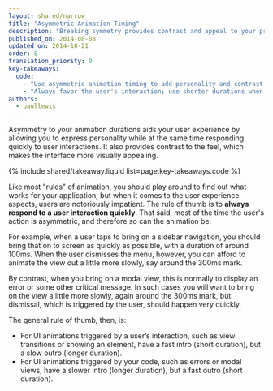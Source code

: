 ```yaml
---
layout: shared/narrow
title: "Asymmetric Animation Timing"
description: "Breaking symmetry provides contrast and appeal to your projects. Learn when and how to apply this to your projects."
published_on: 2014-08-08
updated_on: 2014-10-21
order: 8
translation_priority: 0
key-takeaways:
  code:
    - "Use asymmetric animation timing to add personality and contrast to your work."
    - "Always favor the user's interaction; use shorter durations when responding to taps or clicks, and reserve slower durations for times where you aren't."
authors:
  - paullewis
---
```


<p class="intro">
  Asymmetry to your animation durations aids your user experience by allowing you to express personality while at the same time responding quickly to user interactions. It also provides contrast to the feel, which makes the interface more visually appealing.
</p>

{% include shared/takeaway.liquid list=page.key-takeaways.code %}

Like most "rules" of animation, you should play around to find out what works for your application, but when it comes to the user experience aspects, users are notoriously impatient. The rule of thumb is to **always respond to a user interaction quickly**. That said, most of the time the user's action is asymmetric, and therefore so can the animation be.

For example, when a user taps to bring on a sidebar navigation, you should bring that on to screen as quickly as possible, with a duration of around 100ms. When the user dismisses the menu, however, you can afford to animate the view out a little more slowly, say around the 300ms mark.

By contrast, when you bring on a modal view, this is normally to display an error or some other critical message. In such cases you will want to bring on the view a little more slowly, again around the 300ms mark, but dismissal, which is triggered by the user, should happen very quickly.

The general rule of thumb, then, is:

* For UI animations triggered by a user’s interaction, such as view transitions or showing an element, have a fast intro (short duration), but a slow outro (longer duration).
* For UI animations triggered by your code, such as errors or modal views, have a slower intro (longer duration), but a fast outro (short duration).


